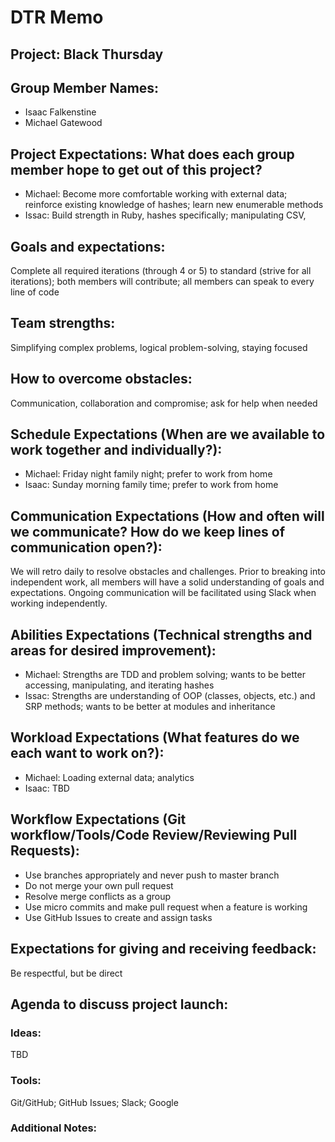 # DTR Memo
## Project:  Black Thursday
## Group Member Names:  

* Isaac Falkenstine
* Michael Gatewood

## Project Expectations: What does each group member hope to get out of this project?

* Michael: Become more comfortable working with external data; reinforce existing knowledge of hashes; learn new enumerable methods
* Issac: Build strength in Ruby, hashes specifically; manipulating CSV, 

## Goals and expectations:  
Complete all required iterations (through 4 or 5) to standard (strive for all iterations); both members will contribute; all members can speak to every line of code

## Team strengths: 
Simplifying complex problems, logical problem-solving, staying focused

## How to overcome obstacles:  
Communication, collaboration and compromise; ask for help when needed

## Schedule Expectations (When are we available to work together and individually?):  

* Michael: Friday night family night; prefer to work from home
* Isaac: Sunday morning family time; prefer to work from home


## Communication Expectations (How and often will we communicate? How do we keep lines of communication open?):
We will retro daily to resolve obstacles and challenges.  Prior to breaking into independent work, all members will have a solid understanding of goals and expectations.  Ongoing communication will be facilitated using Slack when working independently.

## Abilities Expectations (Technical strengths and areas for desired improvement):

* Michael: Strengths are TDD and problem solving; wants to be better accessing, manipulating, and iterating hashes
* Issac: Strengths are understanding of OOP (classes, objects, etc.) and SRP methods; wants to be better at modules and inheritance

## Workload Expectations (What features do we each want to work on?):

* Michael: Loading external data; analytics
* Isaac: TBD

## Workflow Expectations (Git workflow/Tools/Code Review/Reviewing Pull Requests):
* Use branches appropriately and never push to master branch
* Do not merge your own pull request
* Resolve merge conflicts as a group
* Use micro commits and make pull request when a feature is working
* Use GitHub Issues to create and assign tasks

## Expectations for giving and receiving feedback:  
Be respectful, but be direct

## Agenda to discuss project launch:

### Ideas:  

TBD

### Tools:  
Git/GitHub; GitHub Issues; Slack; Google

### Additional Notes:
